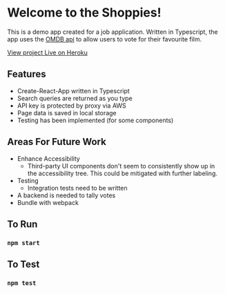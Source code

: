 # Welcome to the Shoppies!

This is a demo app created for a job application. Written in Typescript, the app uses the [OMDB api](http://www.omdbapi.com/) to allow users to vote for their favourite film.

[View project Live on Heroku](https://movie-nominations-2021.herokuapp.com/)

## Features
 - Create-React-App  written in Typescript
 - Search queries are returned as you type
 - API key is protected by proxy via AWS
 - Page data is saved in local storage
 - Testing has been implemented (for some components)
 
## Areas For Future Work
 - Enhance Accessibility
   - Third-party UI components don't seem to consistently show up in the accessibility tree. This could be mitigated with further labeling.
 - Testing
    - Integration tests need to be written
 - A backend is needed to tally votes
 - Bundle with webpack

## To Run
### `npm start`

## To Test
### `npm test`
